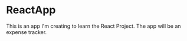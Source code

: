 # ReactApp
This is an app I'm creating to learn the React Project. The app will be an expense tracker.
